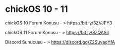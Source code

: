 # chickOS 10 - 11

chickOS 10 Forum Konusu - > https://bit.ly/3ZVJPY3

chickOS 11 Forum Konusu - > https://bit.ly/3ZQASiI
                                       
Discord Sunucusu - > https://discord.gg/Z2SuyaqYfA

